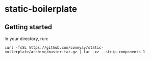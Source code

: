 # static-boilerplate

## Getting started

In your directory, run:

```
curl -fsSL https://github.com/connyay/static-boilerplate/archive/master.tar.gz | tar -xz --strip-components 1
```
